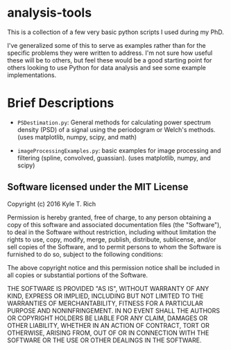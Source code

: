 
analysis-tools
==================
This is a collection of a few very basic python scripts I used during my PhD. 

I've generalized some of this to serve as examples rather than for the specific problems they were written to address. I'm not sure how useful these will be to others, but feel these would be a good starting point for others looking to use Python for data analysis and see some example implementations. 

Brief Descriptions
==================
* `PSDestimation.py`:  General methods for calculating power spectrum density (PSD) of a signal using the periodogram or Welch's methods. (uses matplotlib, numpy, scipy, and math)  
  
* `imageProcessingExamples.py`: basic examples for image processing and filtering (spline, convolved, guassian). (uses matplotlib, numpy, and scipy)  


Software licensed under the MIT License
------------
Copyright (c) 2016 Kyle T. Rich

Permission is hereby granted, free of charge, to any person obtaining a copy of this software and associated documentation files (the "Software"), to deal in the Software without restriction, including without limitation the rights to use, copy, modify, merge, publish, distribute, sublicense, and/or sell copies of the Software, and to permit persons to whom the Software is furnished to do so, subject to the following conditions:

The above copyright notice and this permission notice shall be included in all copies or substantial portions of the Software.

THE SOFTWARE IS PROVIDED "AS IS", WITHOUT WARRANTY OF ANY KIND, EXPRESS OR IMPLIED, INCLUDING BUT NOT LIMITED TO THE WARRANTIES OF MERCHANTABILITY, FITNESS FOR A PARTICULAR PURPOSE AND NONINFRINGEMENT. IN NO EVENT SHALL THE AUTHORS OR COPYRIGHT HOLDERS BE LIABLE FOR ANY CLAIM, DAMAGES OR OTHER LIABILITY, WHETHER IN AN ACTION OF CONTRACT, TORT OR OTHERWISE, ARISING FROM, OUT OF OR IN CONNECTION WITH THE SOFTWARE OR THE USE OR OTHER DEALINGS IN THE SOFTWARE.
